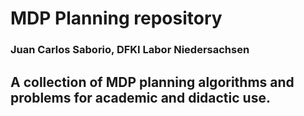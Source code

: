 # MDP Planning repository
### Juan Carlos Saborio, DFKI Labor Niedersachsen

## A collection of MDP planning algorithms and problems for academic and didactic use.

